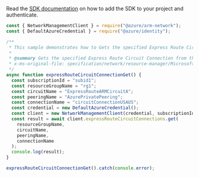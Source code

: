 Read the [SDK documentation](https://github.com/Azure/azure-sdk-for-js/blob/%40azure%2Farm-network_27.0.0/sdk/network/arm-network/README.md) on how to add the SDK to your project and authenticate.

```javascript
const { NetworkManagementClient } = require("@azure/arm-network");
const { DefaultAzureCredential } = require("@azure/identity");

/**
 * This sample demonstrates how to Gets the specified Express Route Circuit Connection from the specified express route circuit.
 *
 * @summary Gets the specified Express Route Circuit Connection from the specified express route circuit.
 * x-ms-original-file: specification/network/resource-manager/Microsoft.Network/stable/2021-05-01/examples/ExpressRouteCircuitConnectionGet.json
 */
async function expressRouteCircuitConnectionGet() {
  const subscriptionId = "subid1";
  const resourceGroupName = "rg1";
  const circuitName = "ExpressRouteARMCircuitA";
  const peeringName = "AzurePrivatePeering";
  const connectionName = "circuitConnectionUSAUS";
  const credential = new DefaultAzureCredential();
  const client = new NetworkManagementClient(credential, subscriptionId);
  const result = await client.expressRouteCircuitConnections.get(
    resourceGroupName,
    circuitName,
    peeringName,
    connectionName
  );
  console.log(result);
}

expressRouteCircuitConnectionGet().catch(console.error);
```
